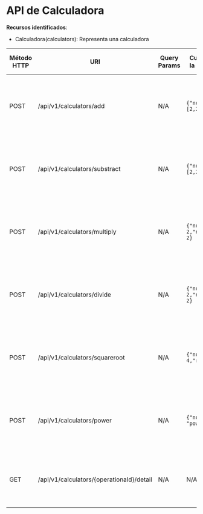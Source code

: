 # API de Calculadora



**Recursos identificados**:

- Calculadora(calculators): Representa una calculadora


| Método HTTP | URI                             | Query Params  | Cuerpo de la Petición                    | Cuerpo de la Respuesta                                               | Códigos de Respuesta                                    |
|-------------|---------------------------------|---------------|------------------------------------------|-----------------------------------------------------------------------|---------------------------------------------------------|
| POST        | /api/v1/calculators/add                | N/A           | `{"numbers":[2,2,2]}`                    | `{"operationId": "1","total": 6}`                                    | 201 Created<br/>400 Bad Request<br/>500 Internal Server Error |
| POST        | /api/v1/calculators/substract         | N/A           | `{"numbers":[2,2,2]}`                    | `{"operationId": 1,"total": -2}`                                     | 201 Created<br/>400 Bad Request<br/>500 Internal Server Error |
| POST        | /api/v1/calculators/multiply          | N/A           | `{"number1": 2,"number2": 2}`            | `{"operationId": 1,"total": 4}`                                      | 201 Created<br/>400 Bad Request<br/>500 Internal Server Error |
| POST        | /api/v1/calculators/divide            | N/A           | `{"number1": 2,"number2": 2}`            | `{"operationId": 1,"total": 1}`                                      | 201 Created<br/>400 Bad Request<br/>500 Internal Server Error |
| POST        | /api/v1/calculators/squareroot        | N/A           | `{"number": 4,"root": 2}`                | `{"operationId": 1,"total": 2}`                                      | 201 Created<br/>400 Bad Request<br/>500 Internal Server Error |
| POST        | /api/v1/calculators/power             | N/A           | `{"numero":2, "power":3}`                | `{"operationId": 1, "total": 8}`                                      | 201 Created<br/>400 Bad Request<br/>500 Internal Server Error |
| GET         | /api/v1/calculators/{operationaId}/detail | N/A        | N/A                                      | `{"operationId": 1,"operationtype": "add","body": {"numbers":[2,2,2]} ,"total": 8}` | 200 Ok<br/>404 Not Found<br/>500 Internal Server Error |
